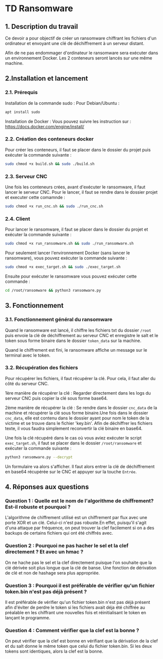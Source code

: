 # TD Ransomware

## 1. Description du travail

Ce devoir a pour objectif de créer un ransomware chiffrant les fichiers d'un ordinateur et envoyant une clé de déchiffrement à un serveur distant.

Afin de ne pas endommager d'ordinateur le ransomware sera exécuter dans un environnement Docker. Les 2 conteneurs seront lancés sur une même machine.

## 2.Installation et lancement

### 2.1. Prérequis

Installation de la commande sudo :
Pour Debian/Ubuntu :

```bash
apt install sudo
```

Installation de Docker :
Vous pouvez suivre les instruction sur : https://docs.docker.com/engine/install/ 

### 2.2. Création des conteneurs docker

Pour créer les conteneurs, il faut se placer dans le dossier du projet puis exécuter la commande suivante :
```bash
sudo chmod +x build.sh && sudo ./build.sh
```

### 2.3. Serveur CNC

Une fois les conteneurs crées, avant d'exécuter le ransomware, il faut lancer le serveur CNC. Pour le lancer, il faut se rendre dans le dossier projet et executer cette comamnde :
```bash
sudo chmod +x run_cnc.sh && sudo ./run_cnc.sh
```

### 2.4. Client

Pour lancer le ransomware, il faut se placer dans le dossier du projet et exécuter la commande suivante :
```bash
sudo chmod +x run_ransomware.sh && sudo ./run_ransomware.sh
```

 Pour seulement lancer l'environnement Docker (sans lancer le ransomware), vous pouvez exécuter la commande suivante :
 ```bash
 sudo chmod +x exec_target.sh && sudo ./exec_target.sh
 ```
 Ensuite pour exécuter le ransomware vous pouvez exécuter cette commande :
 ```bash
 cd /root/ransomware && python3 ransomware.py
 ```
 
## 3. Fonctionnement
 
### 3.1. Fonctionnement général du ransomware

Quand le ransomware est lancé, il chiffre les fichiers txt du dossier `/root` puis envoie la clé de déchiffrement au serveur CNC et enregistre le salt et le token sous forme binaire dans le dossier `token_data` sur la machine.

Quand le chiffrement est fini, le ransomware affiche un message sur le terminal avec le token.

### 3.2. Récupération des fichiers

Pour récupérer les fichiers, il faut récupérer la clé. Pour cela, il faut aller du côté du serveur CNC.

1ère manière de récupérer la clé :
Regarder directement dans les logs du serveur CNC puis copier la clé sous forme base64.

2ème manière de récupérer la clé :
Se rendre dans le dossier `cnc_data` de la machine et récupérer la clé sous forme binaire.Une fois dans le dossier `cnc_data`, elle est contenu dans le dossier ayant pour nom le token de la victime et se trouve dans le fichier 'key.bin'. Afin de déchiffrer les fichiers texte, il vous faudra simplement reconvertir la clé binaire en base64.

Une fois la clé récupéré dans le cas où vous aviez exécuter le script `exec_target.sh`, il faut se placer dans le dossier `/root/ransomware` et exécuter la commande suivante :
```bash
python3 ransomware.py --decrypt
```
Un formulaire va alors s'afficher. Il faut alors entrer la clé de déchiffrement en base64 récupérée sur le CNC et appuyer sur la touche `Entrée`.

## 4. Réponses aux questions

### Question 1 : Quelle est le nom de l'algorithme de chiffrement? Est-il robuste et pourquoi ?

L'algorithme de chiffrement utilisé est un chiffrement par flux avec une porte XOR et un clé. Celui-ci n'est pas robuste.En effet, puisqu'il s'agit d'una attaque par fréquence, on peut trouver la clef facilement si on a des backups de certains fichiers qui ont été chiffrés avec.

### Question 2 : Pourquoi ne pas hacher le sel et la clef directement ? Et avec un hmac ?

On ne hache pas le sel et la clef directement puisque l'on souhaite que la clé dérivée soit plus longue que la clé de banse. Une fonction de dérivation de clé et non de hashage sera plus appropriée.

### Question 3 : Pourquoi il est préférable de vérifier qu'un fichier token.bin n'est pas déjà présent ?

Il est préférable de vérifier qu'un fichier token.bin n'est pas déjà présent afin d'éviter de perdre le token si les fichiers avait déja été chiffrée au préalable en les chiffrant une nouvelles fois et réinitialisant le token en lançant le programme.

### Question 4 : Comment vérifier que la clef est la bonne ?

On peut vérifier que la clef est bonne en vérifiant que la dérivation de la clef et du salt donne le même token que celui du fichier token.bin. Si les deux tokens sont identiques, alors la clef est la bonne.

